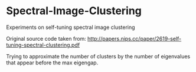# Spectral-Image-Clustering
Experiments on self-tuning spectral image clustering

Original source code taken from: http://papers.nips.cc/paper/2619-self-tuning-spectral-clustering.pdf

Trying to approximate the number of clusters by the number of eigenvalues that appear before the max eigengap.
